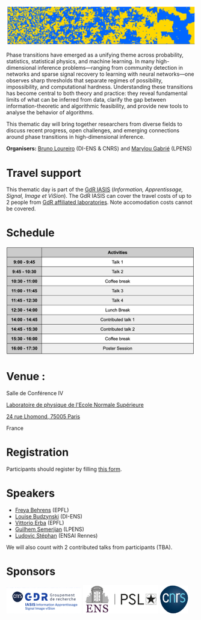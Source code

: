 ![program](ising.png)

Phase transitions have emerged as a unifying theme across probability, statistics, statistical physics, and machine learning. In many high-dimensional inference problems—ranging from community detection in networks and sparse signal recovery to learning with neural networks—one observes sharp thresholds that separate regimes of possibility, impossibility, and computational hardness. Understanding these transitions has become central to both theory and practice: they reveal fundamental limits of what can be inferred from data, clarify the gap between information-theoretic and algorithmic feasibility, and provide new tools to analyse the behavior of algorithms.

This thematic day will bring together researchers from diverse fields to discuss recent progress, open challenges, and emerging connections around phase transitions in high-dimensional inference.

__Organisers:__  [Bruno Loureiro](https://brloureiro.github.io/) (DI-ENS & CNRS) and [Marylou Gabrié](https://marylou-gabrie.github.io/) (LPENS)

# Travel support

This thematic day is part of the [GdR IASIS](https://gdr-iasis.cnrs.fr/) (*Information, Apprentissage, Signal, Image et ViSion*).  The GdR IASIS can cover the travel costs of up to 2 people from [GdR affiliated laboratories](https://gdr-iasis.cnrs.fr/membres-du-gdr/annuaire-des-laboratoires-2/). Note accomodation costs cannot be covered.

# Schedule
 
<img src="schedule.png" alt="drawing" width="500"/>

# Venue :

Salle de Conférence IV

[Laboratoire de physique de l'Ecole Normale Supérieure](https://www.lpens.ens.psl.eu/)

[24 rue Lhomond, 75005 Paris](https://maps.app.goo.gl/cHvQJKQKihuqtkmf6)

France

# Registration

Participants should register by filling [this form](https://gdr-iasis.cnrs.fr/membres-du-gdr/annuaire-des-laboratoires-2/).

# Speakers

- [Freya Behrens](https://scholar.google.com/citations?user=6zjf_R8AAAAJ&hl=de) (EPFL)
- [Louise Budzynski](https://scholar.google.com/citations?user=QQtOq2EAAAAJ&hl=fr) (DI-ENS)
- [Vittorio Erba](https://vittorioerba.github.io/) (EPFL)
- [Guilhem Semerjian](https://www.phys.ens.psl.eu/~guilhem/) (LPENS)
- [Ludovic Stéphan](https://www.lstephan.fr/) (ENSAI Rennes)

We will also count with 2 contributed talks from participants (TBA).

# Sponsors

<img src="gdr-logo.png" alt="GdR IASIS logo" width="200">
<img src="ens-logo.png" alt="ENS logo" width="200">
<img src="cnrs-logo.png" alt="CNRS logo" width="75">


